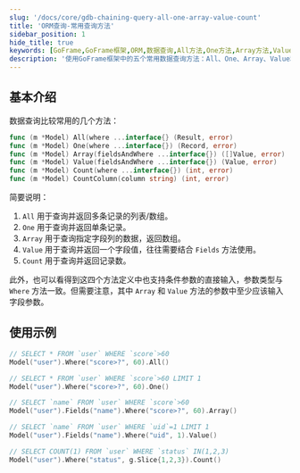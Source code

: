 ```yaml
---
slug: '/docs/core/gdb-chaining-query-all-one-array-value-count'
title: 'ORM查询-常用查询方法'
sidebar_position: 1
hide_title: true
keywords: [GoFrame,GoFrame框架,ORM,数据查询,All方法,One方法,Array方法,Value方法,Count方法,CountColumn方法]
description: '使用GoFrame框架中的五个常用数据查询方法：All、One、Array、Value和Count。这些方法允许您轻松地从数据库中获取多条或单条记录，并支持条件参数的直接输入。通过示例代码，您将学习如何在GoFrame中有效地进行数据库操作。'
---
```


## 基本介绍
数据查询比较常用的几个方法：

```go
func (m *Model) All(where ...interface{} (Result, error)
func (m *Model) One(where ...interface{}) (Record, error)
func (m *Model) Array(fieldsAndWhere ...interface{}) ([]Value, error)
func (m *Model) Value(fieldsAndWhere ...interface{}) (Value, error)
func (m *Model) Count(where ...interface{}) (int, error)
func (m *Model) CountColumn(column string) (int, error)
```

简要说明：

1. `All` 用于查询并返回多条记录的列表/数组。
2. `One` 用于查询并返回单条记录。
3. `Array` 用于查询指定字段列的数据，返回数组。
4. `Value` 用于查询并返回一个字段值，往往需要结合 `Fields` 方法使用。
5. `Count` 用于查询并返回记录数。

此外，也可以看得到这四个方法定义中也支持条件参数的直接输入，参数类型与 `Where` 方法一致。但需要注意，其中 `Array` 和 `Value` 方法的参数中至少应该输入字段参数。

## 使用示例

```go
// SELECT * FROM `user` WHERE `score`>60
Model("user").Where("score>?", 60).All()

// SELECT * FROM `user` WHERE `score`>60 LIMIT 1
Model("user").Where("score>?", 60).One()

// SELECT `name` FROM `user` WHERE `score`>60
Model("user").Fields("name").Where("score>?", 60).Array()

// SELECT `name` FROM `user` WHERE `uid`=1 LIMIT 1
Model("user").Fields("name").Where("uid", 1).Value()

// SELECT COUNT(1) FROM `user` WHERE `status` IN(1,2,3)
Model("user").Where("status", g.Slice{1,2,3}).Count()
```
